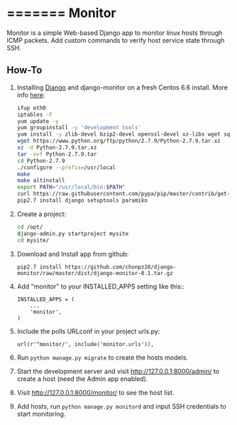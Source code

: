 =======
Monitor
=======

Monitor is a simple Web-based Django app to monitor linux hosts through ICMP packets. Add custom commands to verify host service state through SSH.


How-To
-------

1. Installing [Django](https://www.djangoproject.com) and django-monitor on a fresh Centos 6.6 install. More info [here](http://bicofino.io/blog/2014/01/16/installing-python-2-dot-7-6-on-centos-6-dot-5):

    ```bash
    ifup eth0
    iptables -F
    yum update -y
    yum groupinstall -y 'development tools'
    yum install -y zlib-devel bzip2-devel openssl-devel xz-libs wget sqlite-devel
    wget https://www.python.org/ftp/python/2.7.9/Python-2.7.9.tar.xz
    xz -d Python-2.7.9.tar.xz
    tar -xvf Python-2.7.9.tar
    cd Python-2.7.9
    ./configure --prefix=/usr/local
    make
    make altinstall
    export PATH="/usr/local/bin:$PATH"
    curl https://raw.githubusercontent.com/pypa/pip/master/contrib/get-pip.py | python2.7 -
    pip2.7 install django setuptools paramiko
    ```
    
2. Create a project:

    ```bash
    cd /opt/
    django-admin.py startproject mysite
    cd mysite/
    ```
    
3. Download and Install app from github:

    `pip2.7 install https://github.com/chonpz28/django-monitor/raw/master/dist/django-monitor-0.1.tar.gz`

4. Add "monitor" to your INSTALLED_APPS setting like this::

    ```
    INSTALLED_APPS = (
        ...
        'monitor',
    )
    ```
    
2. Include the polls URLconf in your project urls.py:

    ```
    url(r'^monitor/', include('monitor.urls')),
    ```

3. Run `python manage.py migrate` to create the hosts models.

4. Start the development server and visit http://127.0.0.1:8000/admin/
   to create a host (need the Admin app enabled).

5. Visit http://127.0.0.1:8000/monitor/ to see the host list.

6. Add hosts, run `python manage.py monitord` and input SSH credentials to start monitoring. 
